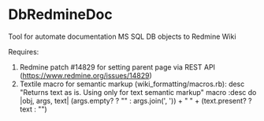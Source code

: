 # DbRedmineDoc
Tool for automate documentation MS SQL DB objects to Redmine Wiki

Requires:
1. Redmine patch #14829 for setting parent page via REST API (https://www.redmine.org/issues/14829)
2. Textile macro for semantic markup (wiki_formatting/macros.rb):
      desc "Returns text as is. Using only for text semantic markup"
      macro :desc do |obj, args, text|
	    (args.empty? ? "" : args.join(', ')) + " " + (text.present? ? text : "")
